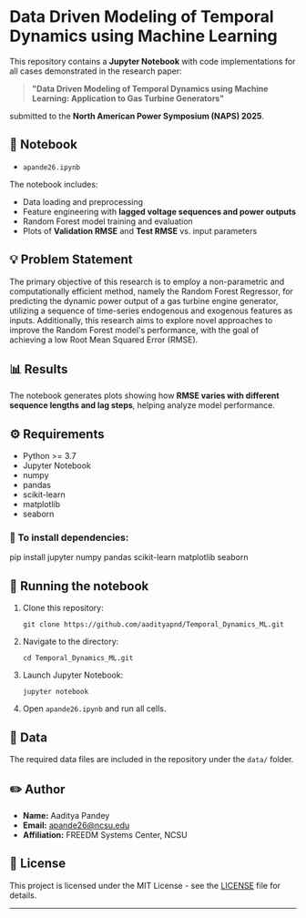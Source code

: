 # Data Driven Modeling of Temporal Dynamics using Machine Learning

This repository contains a **Jupyter Notebook** with code implementations for all cases demonstrated in the research paper:

> **"Data Driven Modeling of Temporal Dynamics using Machine Learning: Application to Gas Turbine Generators"**

submitted to the **North American Power Symposium (NAPS) 2025**.

## 📓 Notebook

- `apande26.ipynb`

The notebook includes:

- Data loading and preprocessing
- Feature engineering with **lagged voltage sequences and power outputs**
- Random Forest model training and evaluation
- Plots of **Validation RMSE** and **Test RMSE** vs. input parameters

## 💡 Problem Statement

The primary objective of this research is to employ a non-parametric and computationally efficient method, namely the Random Forest Regressor, for predicting the dynamic power output of a gas turbine engine generator, utilizing a sequence of time-series endogenous and exogenous features as inputs. Additionally, this research aims to explore novel approaches to improve the Random Forest model's performance, with the goal of achieving a low Root Mean Squared Error (RMSE).

## 📊 Results

The notebook generates plots showing how **RMSE varies with different sequence lengths and lag steps**, helping analyze model performance.

## ⚙️ Requirements

- Python >= 3.7
- Jupyter Notebook
- numpy
- pandas
- scikit-learn
- matplotlib
- seaborn

### 🔧 To install dependencies:
pip install jupyter numpy pandas scikit-learn matplotlib seaborn

## 🚀 Running the notebook

1. Clone this repository:
    ```
    git clone https://github.com/aadityapnd/Temporal_Dynamics_ML.git
    ```
2. Navigate to the directory:
    ```
    cd Temporal_Dynamics_ML.git
    ```
3. Launch Jupyter Notebook:
    ```
    jupyter notebook
    ```
4. Open `apande26.ipynb` and run all cells.

## 📁 Data

The required data files are included in the repository under the `data/` folder.

## ✏️ Author

- **Name:** Aaditya Pandey
- **Email:** apande26@ncsu.edu
- **Affiliation:** FREEDM Systems Center, NCSU

## 📝 License

This project is licensed under the MIT License - see the [LICENSE](LICENSE) file for details.

---


